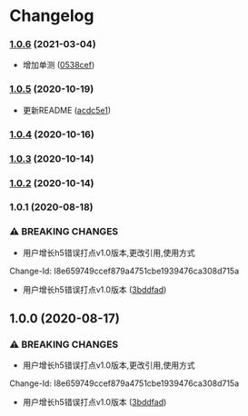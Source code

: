 # Changelog

### [1.0.6](http://icode.baidu.com/repos/baidu/jady/error-log/merge/v1.0.5...v1.0.6) (2021-03-04)


* 增加单测 ([0538cef](http://icode.baidu.com/repos/baidu/jady/error-log/commits/0538cef5598c1fb4b3974ad3719bb20d56121895))

### [1.0.5](http://icode.baidu.com/repos/baidu/jady/error-log/merge/v1.0.4...v1.0.5) (2020-10-19)


* 更新README ([acdc5e1](http://icode.baidu.com/repos/baidu/jady/error-log/commits/acdc5e18fc54bc444cde7a3de6af04976d049a11))

### [1.0.4](http://icode.baidu.com/repos/baidu/jady/error-log/merge/v1.0.2...v1.0.4) (2020-10-16)

### [1.0.3](http://icode.baidu.com/repos/baidu/jady/error-log/merge/v1.0.2...v1.0.3) (2020-10-14)

### [1.0.2](http://icode.baidu.com/repos/baidu/jady/error-log/merge/v1.0.1...v1.0.2) (2020-10-14)

### 1.0.1 (2020-08-18)


### ⚠ BREAKING CHANGES

* 用户增长h5错误打点v1.0版本,更改引用,使用方式

Change-Id: I8e659749ccef879a4751cbe1939476ca308d715a

* 用户增长h5错误打点v1.0版本 ([3bddfad](http://icode.baidu.com/repos/baidu/jady/error-log/commits/3bddfad29f1fe27876ae1b00d2150ed17540a7d3))

## 1.0.0 (2020-08-17)


### ⚠ BREAKING CHANGES

* 用户增长h5错误打点v1.0版本,更改引用,使用方式

Change-Id: I8e659749ccef879a4751cbe1939476ca308d715a

* 用户增长h5错误打点v1.0版本 ([3bddfad](http://icode.baidu.com/repos/baidu/jady/error-log/commits/3bddfad29f1fe27876ae1b00d2150ed17540a7d3))
